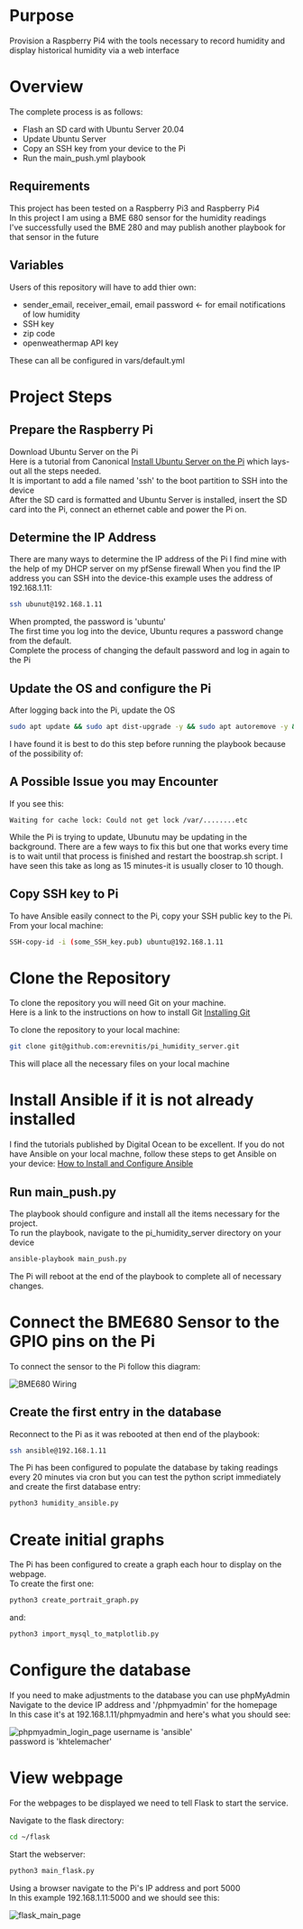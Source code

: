 # Purpose
Provision a Raspberry Pi4 with the tools necessary to record humidity and display historical humidity via a web interface  

# Overview
The complete process is as follows:
- Flash an SD card with Ubuntu Server 20.04
- Update Ubuntu Server
- Copy an SSH key from your device to the Pi
- Run the main_push.yml playbook

## Requirements
This project has been tested on a Raspberry Pi3 and Raspberry Pi4  
In this project I am using a BME 680 sensor for the humidity readings  
I've successfully used the BME 280 and may publish another playbook for that sensor in the future
## Variables 
Users of this repository will have to add thier own:
- sender_email, receiver_email, email password <- for email notifications of low humidity  
- SSH key
- zip code
- openweathermap API key

These can all be configured in vars/default.yml
# Project Steps
## Prepare the Raspberry Pi
Download Ubuntu Server on the Pi  
Here is a tutorial from Canonical [Install Ubuntu Server on the Pi](https://ubuntu.com/tutorials/how-to-install-ubuntu-on-your-raspberry-pi#1-overview) which lays-out all the steps needed.  
It is important to add a file named 'ssh' to the boot partition to SSH into the device  
After the SD card is formatted and Ubuntu Server is installed, insert the SD card into the Pi, connect an ethernet cable and power the Pi on.
## Determine the IP Address
There are many ways to determine the IP address of the Pi
I find mine with the help of my DHCP server on my pfSense firewall
When you find the IP address you can SSH into the device-this example uses the address of 192.168.1.11:
```bash
ssh ubunut@192.168.1.11
```
When prompted, the password is 'ubuntu'  
The first time you log into the device, Ubuntu requres a password change from the default.  
Complete the process of changing the default password and log in again to the Pi  

## Update the OS and configure the Pi
After logging back into the Pi, update the OS
```bash
sudo apt update && sudo apt dist-upgrade -y && sudo apt autoremove -y && sudo apt clean -y
```
I have found it is best to do this step before running the playbook because of the possibility of:
## A Possible Issue you may Encounter
If you see this:
```
Waiting for cache lock: Could not get lock /var/........etc
```
While the Pi is trying to update, Ubunutu may be updating in the background.  There are a few ways to fix this but one that works every time is to wait until that process is finished and restart the boostrap.sh script.  I have seen this take as long as 15 minutes-it is usually closer to 10 though.  

## Copy SSH key to Pi
To have Ansible easily connect to the Pi, copy your SSH public key to the Pi.  
From your local machine:
```bash
SSH-copy-id -i (some_SSH_key.pub) ubuntu@192.168.1.11 
```
# Clone the Repository
To clone the repository you will need Git on your machine.  
Here is a link to the instructions on how to install Git [Installing Git](https://git-scm.com/book/en/v2/Getting-Started-Installing-Git)  

To clone the repository to your local machine:
```bash
git clone git@github.com:erevnitis/pi_humidity_server.git
```
This will place all the necessary files on your local machine

# Install Ansible if it is not already installed
I find the tutorials published by Digital Ocean to be excellent.  If you do not have Ansible on your local machne, follow these steps to get Ansible on your device: [How to Install and Configure Ansible](https://www.digitalocean.com/community/tutorials/how-to-install-and-configure-ansible-on-ubuntu-20-04)

## Run main_push.py
The playbook should configure and install all the items necessary for the project.  
To run the playbook, navigate to the pi_humidity_server directory on your device
```bash
ansible-playbook main_push.py
```
The Pi will reboot at the end of the playbook to complete all of necessary changes. 

# Connect the BME680 Sensor to the GPIO pins on the Pi
To connect the sensor to the Pi follow this diagram:

![BME680 Wiring](files/bme680_wiring.png)

## Create the first entry in the database
Reconnect to the Pi as it was rebooted at then end of the playbook:  
```bash
ssh ansible@192.168.1.11
```

The Pi has been configured to populate the database by taking readings every 20 minutes via cron but you can test the python script immediately and create the first database entry:

```bash
python3 humidity_ansible.py
```
# Create initial graphs
The Pi has been configured to create a graph each hour to display on the webpage.  
To create the first one:
```bash
python3 create_portrait_graph.py
```
and:
```bash
python3 import_mysql_to_matplotlib.py
```
# Configure the database
If you need to make adjustments to the database you can use phpMyAdmin  
Navigate to the device IP address and '/phpmyadmin' for the homepage  
In this case it's at 192.168.1.11/phpmyadmin and here's what you should see:

![phpmyadmin_login_page](files/phpmyadmin.png)
username is 'ansible'  
password is 'khtelemacher'  

# View webpage
For the webpages to be displayed we need to tell Flask to start the service.  

Navigate to the flask directory:
```bash
cd ~/flask
```
Start the webserver:
```bash
python3 main_flask.py
```
Using a browser navigate to the Pi's IP address and port 5000  
In this example 192.168.1.11:5000 and we should see this:

![flask_main_page](files/flask_main_page.png) 